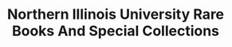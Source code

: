 ---
layout: repo
title: "Northern Illinois University Rare Books And Special Collections"
id: 15439
permalink: repos/15439/
---